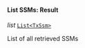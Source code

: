 

#### List SSMs: Result  
  
<article>

*list* [`List<TxSsm>`](#txssm) 

List of all retrieved SSMs

</article>


